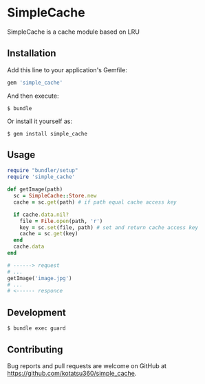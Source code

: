 # SimpleCache

SimpleCache is a cache module based on LRU

## Installation

Add this line to your application's Gemfile:

```ruby
gem 'simple_cache'
```

And then execute:

    $ bundle

Or install it yourself as:

    $ gem install simple_cache

## Usage

```ruby
require "bundler/setup"
require 'simple_cache'

def getImage(path)
  sc = SimpleCache::Store.new
  cache = sc.get(path) # if path equal cache access key

  if cache.data.nil?
    file = File.open(path, 'r')
    key = sc.set(file, path) # set and return cache access key
    cache = sc.get(key)
  end
  cache.data
end

# ------> request
# ...
getImage('image.jpg')
# ...
# <------ responce
```

## Development

    $ bundle exec guard

## Contributing

Bug reports and pull requests are welcome on GitHub at https://github.com/kotatsu360/simple_cache.

